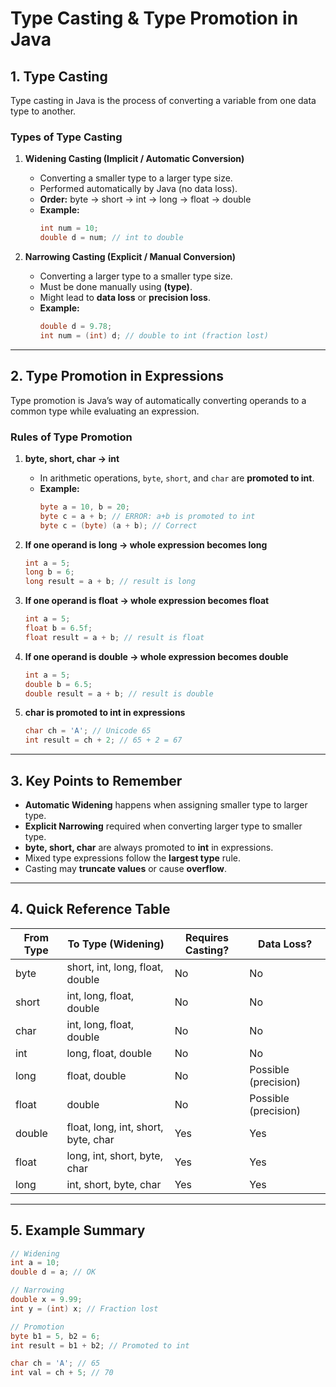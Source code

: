 # Type Casting & Type Promotion in Java

## 1. **Type Casting**
Type casting in Java is the process of converting a variable from one data type to another.

### **Types of Type Casting**
1. **Widening Casting (Implicit / Automatic Conversion)**
   - Converting a smaller type to a larger type size.
   - Performed automatically by Java (no data loss).
   - **Order:** byte → short → int → long → float → double
   - **Example:**
     ```java
     int num = 10;
     double d = num; // int to double
     ```

2. **Narrowing Casting (Explicit / Manual Conversion)**
   - Converting a larger type to a smaller type size.
   - Must be done manually using **(type)**.
   - Might lead to **data loss** or **precision loss**.
   - **Example:**
     ```java
     double d = 9.78;
     int num = (int) d; // double to int (fraction lost)
     ```

---

## 2. **Type Promotion in Expressions**
Type promotion is Java’s way of automatically converting operands to a common type while evaluating an expression.

### **Rules of Type Promotion**
1. **byte, short, char → int**  
   - In arithmetic operations, `byte`, `short`, and `char` are **promoted to int**.
   - **Example:**
     ```java
     byte a = 10, b = 20;
     byte c = a + b; // ERROR: a+b is promoted to int
     byte c = (byte) (a + b); // Correct
     ```

2. **If one operand is long → whole expression becomes long**
   ```java
   int a = 5;
   long b = 6;
   long result = a + b; // result is long
   ```

3. **If one operand is float → whole expression becomes float**
   ```java
   int a = 5;
   float b = 6.5f;
   float result = a + b; // result is float
   ```

4. **If one operand is double → whole expression becomes double**
   ```java
   int a = 5;
   double b = 6.5;
   double result = a + b; // result is double
   ```

5. **char is promoted to int in expressions**
   ```java
   char ch = 'A'; // Unicode 65
   int result = ch + 2; // 65 + 2 = 67
   ```

---

## 3. **Key Points to Remember**
- **Automatic Widening** happens when assigning smaller type to larger type.
- **Explicit Narrowing** required when converting larger type to smaller type.
- **byte, short, char** are always promoted to **int** in expressions.
- Mixed type expressions follow the **largest type** rule.
- Casting may **truncate values** or cause **overflow**.

---

## 4. **Quick Reference Table**

| From Type   | To Type (Widening) | Requires Casting? | Data Loss? |
|-------------|-------------------|-------------------|------------|
| byte        | short, int, long, float, double | No | No |
| short       | int, long, float, double | No | No |
| char        | int, long, float, double | No | No |
| int         | long, float, double | No | No |
| long        | float, double | No | Possible (precision) |
| float       | double | No | Possible (precision) |
| double      | float, long, int, short, byte, char | Yes | Yes |
| float       | long, int, short, byte, char | Yes | Yes |
| long        | int, short, byte, char | Yes | Yes |

---

## 5. **Example Summary**
```java
// Widening
int a = 10;
double d = a; // OK

// Narrowing
double x = 9.99;
int y = (int) x; // Fraction lost

// Promotion
byte b1 = 5, b2 = 6;
int result = b1 + b2; // Promoted to int

char ch = 'A'; // 65
int val = ch + 5; // 70
```
